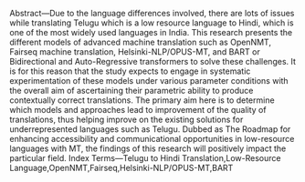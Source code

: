 Abstract—Due to the language differences involved, there are lots of issues while translating Telugu which is a low resource language to Hindi, which is one of the most widely used languages  in India. This research presents the different models of advanced machine translation such as OpenNMT, Fairseq machine   translation, Helsinki-NLP/OPUS-MT, and BART or Bidirectional and Auto-Regressive transformers to solve these challenges. It is for this reason that the study expects to engage in systematic experimentation of these models under various parameter conditions with the overall aim of ascertaining their parametric ability to produce contextually correct translations. The primary aim here is to determine which models and approaches lead to improvement of the quality of translations, thus helping improve on the existing solutions for underrepresented languages such as Telugu. Dubbed as The Roadmap for enhancing accessibility and communicational opportunities in low-resource languages with MT, the findings of this research will positively impact the particular field.
Index Terms—Telugu to Hindi Translation,Low-Resource Language,OpenNMT,Fairseq,Helsinki-NLP/OPUS-MT,BART
